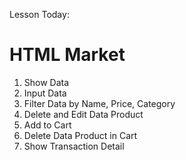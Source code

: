 Lesson Today:
<h1>HTML Market</h1>
<ol>
<li>Show Data</li>
<li>Input Data</li>
<li>Filter Data by Name, Price, Category</li>
<li>Delete and Edit Data Product</li>
<li>Add to Cart</li>
<li>Delete Data Product in Cart</li>
<li>Show Transaction Detail</li>
</ol>